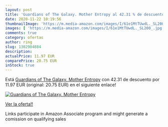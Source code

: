 ```yaml
---
layout: post
title: 'Guardians of The Galaxy. Mother Entropy al 42.31 % de descuento'
date: 2020-11-22 10:19:56
thumbnailImage: 'https://m.media-amazon.com/images/I/61e1MtTUwdL._SL200_.jpg'
images: [ 'https://m.media-amazon.com/images/I/61e1MtTUwdL._SL200_.jpg' ]
comments: true
category: ofertas
author: ring
slug: 1302904884
description:
actualPrice: 11.97 EUR
comparePrice: 20.75 EUR
inStock: true
---
```


Está [Guardians of The Galaxy. Mother Entropy](https://www.amazon.es/dp/1302904884/?tag=tolees-21) con 42.31 de descuento por 11.97 EUR (original: 20.75 EUR) en el siguiente enlace!

[![Guardians of The Galaxy. Mother Entropy](https://m.media-amazon.com/images/I/61e1MtTUwdL._SL200_.jpg)](https://www.amazon.es/dp/1302904884/?tag=tolees-21)

[Ver la oferta!!](https://www.amazon.es/dp/1302904884/?tag=tolees-21)

Links participate in Amazon Associate program and might generate a comission on qualifying sales


